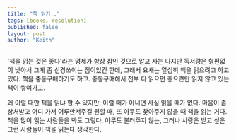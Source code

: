 ```yaml
---
title: "책 읽기.."
tags: [books, resolution]
published: false
layout: post
author: "Keith"
---
```


'책을 읽는 것은 좋다'라는 명제가 항상 참인 것으로 알고 사는 나지만 독서량은 형편없이 낮아서 그게 좀 신경쓰이는 점이었긴 한데, 그래서 요새는 열심히 책을 읽으려고 하고 있다. 책을 충동구매하기도 하고. 충동구매해서 전부 다 읽으면 좋으련만 읽지 않고 있는 책이 쌓여가고.

왜 이럴 때만 책을 읽냐 할 수 있지만, 이럴 때가 아니면 사실 읽을 때가 없다. 마음이 좀 상처받고 어디 가서 어루만져주길 원할 때, 또 아무도 찾아주지 않을 때 책을 읽는 거다. 책을 많이 읽는 사람들을 봐도 그렇다. 아무도 불러주지 않는, 그러나 사랑은 받고 싶은 그런 사람들이 책을 읽는다 생각한다.

